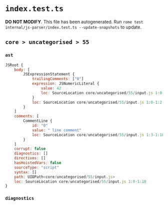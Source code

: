 # `index.test.ts`

**DO NOT MODIFY**. This file has been autogenerated. Run `rome test internal/js-parser/index.test.ts --update-snapshots` to update.

## `core > uncategorised > 55`

### `ast`

```javascript
JSRoot {
	body: [
		JSExpressionStatement {
			trailingComments: ["0"]
			expression: JSNumericLiteral {
				value: 42
				loc: SourceLocation core/uncategorised/55/input.js 1:0-1:2
			}
			loc: SourceLocation core/uncategorised/55/input.js 1:0-1:2
		}
	]
	comments: [
		CommentLine {
			id: "0"
			value: " line comment"
			loc: SourceLocation core/uncategorised/55/input.js 1:3-1:18
		}
	]
	corrupt: false
	diagnostics: []
	directives: []
	hasHoistedVars: false
	sourceType: "script"
	syntax: []
	path: UIDPath<core/uncategorised/55/input.js>
	loc: SourceLocation core/uncategorised/55/input.js 1:0-1:18
}
```

### `diagnostics`

```

```
